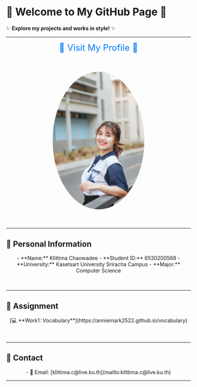 
# 🎀 Welcome to My GitHub Page 🎀

✨ **Explore my projects and works in style!** ✨

---
<div style="text-align: center;">
  <a href="https://anniemark2522.github.io" style="font-size: 1.5rem; color: #007bff; text-decoration: none;">
    🌸 Visit My Profile 🌸
  </a>
</div>


<br> <!-- เพิ่มการเว้นบรรทัด -->

<img src="assets/image/picture.jpg" width="250px" alt="My Profile" style="border-radius: 50%; margin: 20px 0; display:block; margin-left:auto; margin-right:auto;">


<br> <!-- เพิ่มการเว้นบรรทัด -->

---

## 📌 Personal Information  
<div style="text-align: center;">
  - **Name:** Klittima Chaowadee  
  - **Student ID:** 6530200568  
  - **University:** Kasetsart University Sriracha Campus  
  - **Major:** Computer Science  
</div>

<br> <!-- เพิ่มการเว้นบรรทัด -->

---

## 🦄 Assignment
<div style="text-align: center;">
  [💻 **Work1: Vocabulary**](https://anniemark2522.github.io/vocabulary)  
</div>

<br> <!-- เพิ่มการเว้นบรรทัด -->

---

## 🔗 Contact
<div style="text-align: center;">
  - 📧 Email: [klittima.c@live.ku.th](mailto:klittima.c@live.ku.th)
</div>

---


